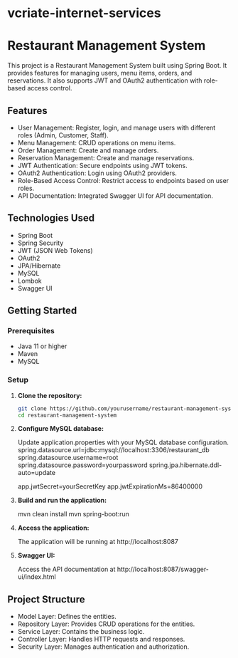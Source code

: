 # vcriate-internet-services
# Restaurant Management System

This project is a Restaurant Management System built using Spring Boot. It provides features for managing users, menu items, orders, and reservations. It also supports JWT and OAuth2 authentication with role-based access control.

## Features

- User Management: Register, login, and manage users with different roles (Admin, Customer, Staff).
- Menu Management: CRUD operations on menu items.
- Order Management: Create and manage orders.
- Reservation Management: Create and manage reservations.
- JWT Authentication: Secure endpoints using JWT tokens.
- OAuth2 Authentication: Login using OAuth2 providers.
- Role-Based Access Control: Restrict access to endpoints based on user roles.
- API Documentation: Integrated Swagger UI for API documentation.

## Technologies Used

- Spring Boot
- Spring Security
- JWT (JSON Web Tokens)
- OAuth2
- JPA/Hibernate
- MySQL
- Lombok
- Swagger UI

## Getting Started

### Prerequisites

- Java 11 or higher
- Maven
- MySQL

### Setup

1. **Clone the repository:**

   ```bash
   git clone https://github.com/yourusername/restaurant-management-system.git
   cd restaurant-management-system

2. **Configure MySQL database:**

   Update application.properties with your MySQL database configuration.
   spring.datasource.url=jdbc:mysql://localhost:3306/restaurant_db
   spring.datasource.username=root
   spring.datasource.password=yourpassword
   spring.jpa.hibernate.ddl-auto=update

   app.jwtSecret=yourSecretKey
   app.jwtExpirationMs=86400000
   
3. **Build and run the application:**

   mvn clean install
   mvn spring-boot:run

4. **Access the application:**

   The application will be running at http://localhost:8087

5. **Swagger UI:**

   Access the API documentation at http://localhost:8087/swagger-ui/index.html


## Project Structure

- Model Layer: Defines the entities.
- Repository Layer: Provides CRUD operations for the entities.
- Service Layer: Contains the business logic.
- Controller Layer: Handles HTTP requests and responses.
- Security Layer: Manages authentication and authorization.



   


